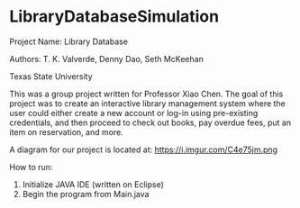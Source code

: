 # LibraryDatabaseSimulation
Project Name: Library Database

Authors: T. K. Valverde, Denny Dao, Seth McKeehan

Texas State University

This was a group project written for Professor Xiao Chen.
The goal of this project was to create an interactive library management system
where the user could either create a new account or log-in using pre-existing
credentials, and then proceed to check out books, pay overdue fees, put an item
on reservation, and more.

A diagram for our project is located at: https://i.imgur.com/C4e75jm.png

How to run:
1) Initialize JAVA IDE (written on Eclipse)
2) Begin the program from Main.java
